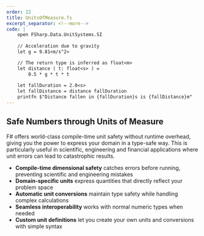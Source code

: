 ```yaml
---
order: 22
title: UnitsOfMeasure.fs
excerpt_separator: <!--more-->
code: |
    open FSharp.Data.UnitSystems.SI
    
    // Acceleration due to gravity
    let g = 9.81<m/s^2> 

    // The return type is inferred as float<m>
    let distance ( t: float<s> ) =
        0.5 * g * t * t  
    
    let fallDuration = 2.0<s>
    let fallDistance = distance fallDuration
    printfn $"Distance fallen in {fallDuration}s is {fallDistance}m"
---
```

## Safe Numbers through Units of Measure

F# offers world-class compile-time unit safety without runtime overhead, giving you the power to express your domain in a type-safe way. This is particularly useful in scientific, engineering and financial applications where unit errors can lead to catastrophic results.
<!--more-->
- **Compile-time dimensional safety** catches errors before running, preventing scientific and engineering mistakes
- **Domain-specific units** express quantities that directly reflect your problem space
- **Automatic unit conversions** maintain type safety while handling complex calculations
- **Seamless interoperability** works with normal numeric types when needed
- **Custom unit definitions** let you create your own units and conversions with simple syntax



